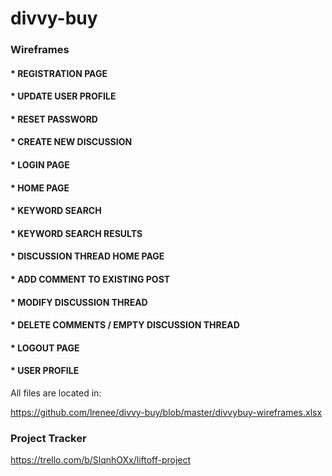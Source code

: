 # divvy-buy

### Wireframes

#### * REGISTRATION PAGE
#### * UPDATE USER PROFILE
#### * RESET PASSWORD
#### * CREATE NEW DISCUSSION
#### * LOGIN PAGE
#### * HOME PAGE
#### * KEYWORD SEARCH
#### * KEYWORD SEARCH RESULTS
#### * DISCUSSION THREAD HOME PAGE
#### * ADD COMMENT TO EXISTING POST
#### * MODIFY DISCUSSION THREAD
#### * DELETE COMMENTS / EMPTY DISCUSSION THREAD
#### * LOGOUT PAGE
#### * USER PROFILE

All files are located in:

https://github.com/lrenee/divvy-buy/blob/master/divvybuy-wireframes.xlsx

### Project Tracker

https://trello.com/b/SlqnhOXx/liftoff-project
